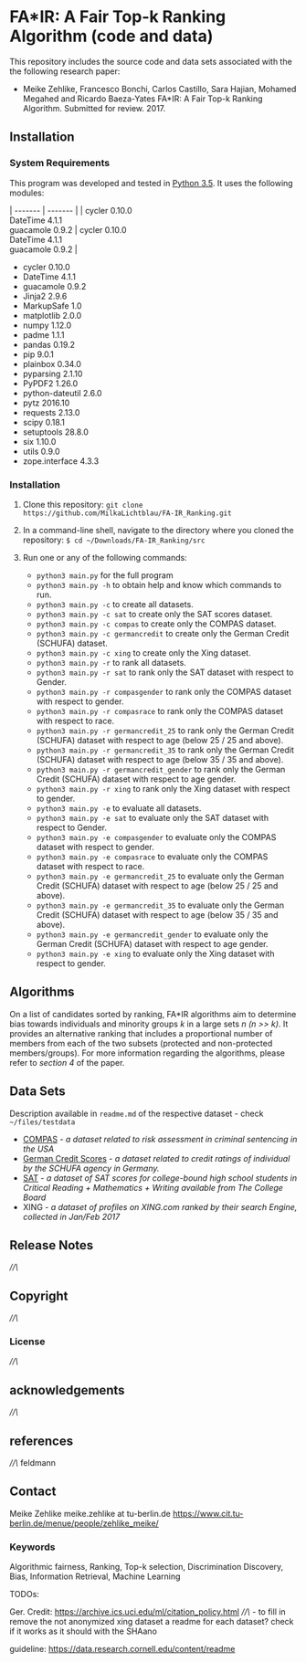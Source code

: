 # FA*IR: A Fair Top-k Ranking Algorithm (code and data)

This repository includes the source code and data sets associated with the the following research paper:

* Meike Zehlike, Francesco Bonchi, Carlos Castillo, Sara Hajian, Mohamed Megahed and Ricardo Baeza-Yates FA\*IR: A Fair Top-k Ranking Algorithm. Submitted for review. 2017.

## Installation

### System Requirements

This program was developed and tested in [Python 3.5](https://www.python.org/downloads/release/python-350/). It uses the following modules:

| ------- | ------- |
| cycler 0.10.0<br/>DateTime 4.1.1<br/>guacamole 0.9.2 | cycler 0.10.0<br/>DateTime 4.1.1<br/>guacamole 0.9.2 |


* cycler 0.10.0
* DateTime 4.1.1
* guacamole 0.9.2
* Jinja2 2.9.6
* MarkupSafe 1.0
* matplotlib 2.0.0
* numpy 1.12.0
* padme 1.1.1
* pandas 0.19.2
* pip 9.0.1
* plainbox 0.34.0
* pyparsing 2.1.10
* PyPDF2 1.26.0
* python-dateutil 2.6.0
* pytz 2016.10
* requests 2.13.0
* scipy 0.18.1
* setuptools 28.8.0
* six 1.10.0
* utils 0.9.0
* zope.interface 4.3.3  

### Installation

1. Clone this repository:
`git clone https://github.com/MilkaLichtblau/FA-IR_Ranking.git`

2. In a command-line shell, navigate to the directory where you cloned the repository:
`$ cd ~/Downloads/FA-IR_Ranking/src`

3. Run one or any of the following commands:
    * `python3 main.py` for the full program
    * `python3 main.py -h` to obtain help and know which commands to run.
    * `python3 main.py -c` to create all datasets.
    * `python3 main.py -c sat` to create only the SAT scores dataset.
    * `python3 main.py -c compas` to create only the COMPAS dataset.
    * `python3 main.py -c germancredit` to create only the German Credit (SCHUFA) dataset.
    * `python3 main.py -c xing` to create only the Xing dataset.
    * `python3 main.py -r` to rank all datasets.
    * `python3 main.py -r sat` to rank only the SAT dataset with respect to Gender.
    * `python3 main.py -r compasgender` to rank only the COMPAS dataset with respect to gender.
    * `python3 main.py -r compasrace` to rank only the COMPAS dataset with respect to race.
    * `python3 main.py -r germancredit_25` to rank only the German Credit (SCHUFA) dataset with respect to age (below 25 / 25 and above).
    * `python3 main.py -r germancredit_35` to rank only the German Credit (SCHUFA) dataset with respect to age (below 35 / 35 and above).
    * `python3 main.py -r germancredit_gender` to rank only the German Credit (SCHUFA) dataset with respect to age gender.
    * `python3 main.py -r xing` to rank only the Xing dataset with respect to gender.
    * `python3 main.py -e` to evaluate all datasets.
    * `python3 main.py -e sat` to evaluate only the SAT dataset with respect to Gender.
    * `python3 main.py -e compasgender` to evaluate only the COMPAS dataset with respect to gender.
    * `python3 main.py -e compasrace` to evaluate only the COMPAS dataset with respect to race.
    * `python3 main.py -e germancredit_25` to evaluate only the German Credit (SCHUFA) dataset with respect to age (below 25 / 25 and above).
    * `python3 main.py -e germancredit_35` to evaluate only the German Credit (SCHUFA) dataset with respect to age (below 35 / 35 and above).
    * `python3 main.py -e germancredit_gender` to evaluate only the German Credit (SCHUFA) dataset with respect to age gender.
    * `python3 main.py -e xing` to evaluate only the Xing dataset with respect to gender.


## Algorithms
On a list of candidates sorted by ranking, FA*IR algorithms aim to determine bias towards individuals and minority groups *k* in a large sets *n (n >> k)*.
It provides an alternative ranking that includes a proportional number of members from each of the two subsets (protected and non-protected members/groups).
For more information regarding the algorithms, please refer to *section 4* of the paper.

<!-- It is divided into the following Parts: -->

<!-- * Using the Code -->

<!-- * Algorithm 1 -->
<!-- descr -->
<!-- * Available Methods -->

<!-- * Algorithm 2 -->
<!-- * Available Methods -->

<!-- * Algorithm 3 -->
<!-- * Available Methods -->


## Data Sets
Description available in `readme.md` of the respective dataset - check `~/files/testdata`
* [COMPAS](https://github.com/propublica/compas-analysis) - *a dataset related to risk assessment in criminal sentencing in the USA*
* [German Credit Scores](https://archive.ics.uci.edu/ml/datasets/Statlog+(German+Credit+Data)) - *a dataset related to credit ratings of individual by the SCHUFA agency in Germany.*
* [SAT](https://secure-media.collegeboard.org/digitalServices/pdf/sat/sat-percentile-ranks-composite-crit-reading-math-writing-2014.pdf) - *a dataset of SAT scores for college-bound high school students in Critical Reading + Mathematics + Writing available from The College Board*
* XING - *a dataset of profiles on XING.com ranked by their search Engine, collected in Jan/Feb 2017*

## Release Notes
*//\\*

## Copyright
*//\\*

### License
*//\\*

## acknowledgements
*//\\*

## references
*//\\* feldmann

## Contact
Meike Zehlike
meike.zehlike at tu-berlin.de
https://www.cit.tu-berlin.de/menue/people/zehlike_meike/

### Keywords
Algorithmic fairness, Ranking, Top-k selection, Discrimination Discovery, Bias, Information Retrieval, Machine Learning


TODOs:

Ger. Credit:  https://archive.ics.uci.edu/ml/citation_policy.html
*//\\* - to fill in
remove the not anonymized xing dataset
a readme for each dataset?
check if it works as it should with the SHAano

guideline: https://data.research.cornell.edu/content/readme


